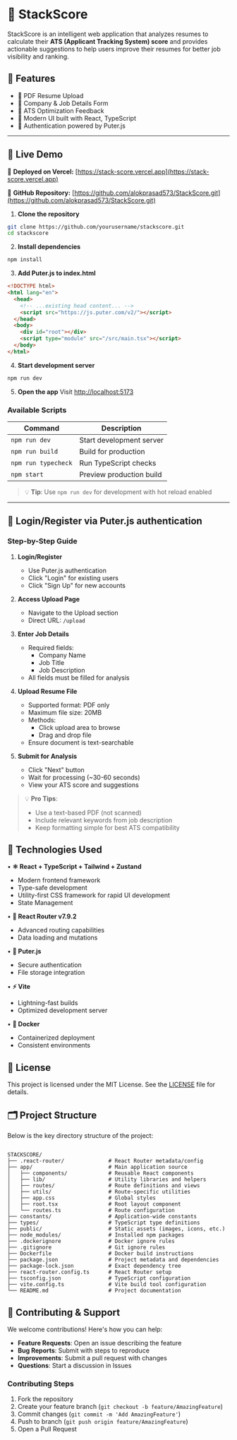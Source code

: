 # 🧠 StackScore

StackScore is an intelligent web application that analyzes resumes to calculate their **ATS (Applicant Tracking System) score** and provides actionable suggestions to help users improve their resumes for better job visibility and ranking.



## 🚀 Features

- 📄 PDF Resume Upload  
- 🏢 Company & Job Details Form  
- 🧠 ATS Optimization Feedback  
- 🎨 Modern UI built with React, TypeScript  
- 🔐 Authentication powered by Puter.js  


---

## 🚀 Live Demo
🔗 **Deployed on Vercel:** [https://stack-score.vercel.app](https://stack-score.vercel.app)

🔗 **GitHub Repository:** [https://github.com/alokprasad573/StackScore.git](https://github.com/alokprasad573/StackScore.git)

1. **Clone the repository**
```bash
git clone https://github.com/yourusername/stackscore.git
cd stackscore
```

2. **Install dependencies**
```bash
npm install
```

3. **Add Puter.js to index.html**
```html
<!DOCTYPE html>
<html lang="en">
  <head>
    <!-- ...existing head content... -->
    <script src="https://js.puter.com/v2/"></script>
  </head>
  <body>
    <div id="root"></div>
    <script type="module" src="/src/main.tsx"></script>
  </body>
</html>
```
4. **Start development server**
```bash
npm run dev
```

5. **Open the app**
Visit [http://localhost:5173](http://localhost:5173)

### Available Scripts

| Command | Description |
|---------|-------------|
| `npm run dev` | Start development server |
| `npm run build` | Build for production |
| `npm run typecheck` | Run TypeScript checks |
| `npm start` | Preview production build |

> 💡 **Tip**: Use `npm run dev` for development with hot reload enabled

---

## 🚀 Login/Register via Puter.js authentication

### Step-by-Step Guide

1. **Login/Register**
   - Use Puter.js authentication
   - Click "Login" for existing users
   - Click "Sign Up" for new accounts

2. **Access Upload Page**
   - Navigate to the Upload section
   - Direct URL: `/upload`

3. **Enter Job Details**
   - Required fields:
     - Company Name
     - Job Title
     - Job Description
   - All fields must be filled for analysis

4. **Upload Resume File**
   - Supported format: PDF only
   - Maximum file size: 20MB
   - Methods:
     - Click upload area to browse
     - Drag and drop file
   - Ensure document is text-searchable

5. **Submit for Analysis**
   - Click "Next" button
   - Wait for processing (~30-60 seconds)
   - View your ATS score and suggestions

> 💡 **Pro Tips**: 
> - Use a text-based PDF (not scanned)
> - Include relevant keywords from job description
> - Keep formatting simple for best ATS compatibility


## 🧪 Technologies Used

• **⚛️ React + TypeScript + Tailwind + Zustand**
  - Modern frontend framework
  - Type-safe development
  - Utility-first CSS framework for rapid UI development
  - State Management
  
• **🧭 React Router v7.9.2**
  - Advanced routing capabilities
  - Data loading and mutations
  
• **🧩 Puter.js**
  - Secure authentication
  - File storage integration
  
• **⚡ Vite**
  - Lightning-fast builds
  - Optimized development server
  
• **🐳 Docker**
  - Containerized deployment
  - Consistent environments

## 📄 License

This project is licensed under the MIT License. See the [LICENSE](LICENSE) file for details.


## 🗂️ Project Structure
Below is the key directory structure of the project:

```

STACKSCORE/
├── .react-router/              # React Router metadata/config
├── app/                        # Main application source
│   ├── components/             # Reusable React components
│   ├── lib/                    # Utility libraries and helpers
│   ├── routes/                 # Route definitions and views
│   ├── utils/                  # Route-specific utilities
│   ├── app.css                 # Global styles
│   ├── root.tsx                # Root layout component
│   └── routes.ts               # Route configuration
├── constants/                  # Application-wide constants
├── types/                      # TypeScript type definitions
├── public/                     # Static assets (images, icons, etc.)
├── node_modules/               # Installed npm packages
├── .dockerignore               # Docker ignore rules
├── .gitignore                  # Git ignore rules
├── Dockerfile                  # Docker build instructions
├── package.json                # Project metadata and dependencies
├── package-lock.json           # Exact dependency tree
├── react-router.config.ts      # React Router setup
├── tsconfig.json               # TypeScript configuration
├── vite.config.ts              # Vite build tool configuration
└── README.md                   # Project documentation

```

## 🤝 Contributing & Support

We welcome contributions! Here's how you can help:

- **Feature Requests**: Open an issue describing the feature
- **Bug Reports**: Submit with steps to reproduce
- **Improvements**: Submit a pull request with changes
- **Questions**: Start a discussion in Issues

### Contributing Steps
1. Fork the repository
2. Create your feature branch (`git checkout -b feature/AmazingFeature`)
3. Commit changes (`git commit -m 'Add AmazingFeature'`)
4. Push to branch (`git push origin feature/AmazingFeature`)
5. Open a Pull Request
